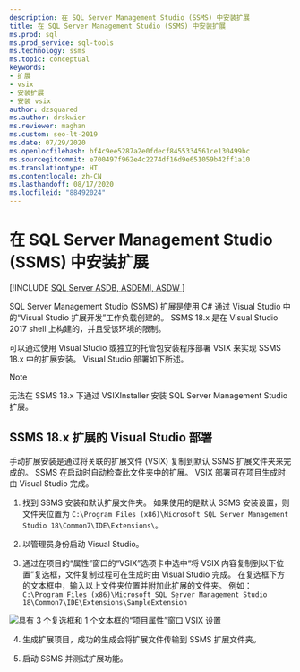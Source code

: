 ```yaml
---
description: 在 SQL Server Management Studio (SSMS) 中安装扩展
title: 在 SQL Server Management Studio (SSMS) 中安装扩展
ms.prod: sql
ms.prod_service: sql-tools
ms.technology: ssms
ms.topic: conceptual
keywords:
- 扩展
- vsix
- 安装扩展
- 安装 vsix
author: dzsquared
ms.author: drskwier
ms.reviewer: maghan
ms.custom: seo-lt-2019
ms.date: 07/29/2020
ms.openlocfilehash: bf4c9ee5287a2e0fdecf8455334561ce130499bc
ms.sourcegitcommit: e700497f962e4c2274df16d9e651059b42ff1a10
ms.translationtype: HT
ms.contentlocale: zh-CN
ms.lasthandoff: 08/17/2020
ms.locfileid: "88492024"
---
```

# <a name="install-extensions-in-sql-server-management-studio-ssms"></a>在 SQL Server Management Studio (SSMS) 中安装扩展

[!INCLUDE [SQL Server ASDB, ASDBMI, ASDW ](../includes/applies-to-version/sql-asdb-asdbmi-asa.md)]

SQL Server Management Studio (SSMS) 扩展是使用 C# 通过 Visual Studio 中的“Visual Studio 扩展开发”工作负载创建的。 SSMS 18.x 是在 Visual Studio 2017 shell 上构建的，并且受该环境的限制。

可以通过使用 Visual Studio 或独立的托管包安装程序部署 VSIX 来实现 SSMS 18.x 中的扩展安装。  Visual Studio 部署如下所述。

> [!NOTE]
> 无法在 SSMS 18.x 下通过 VSIXInstaller 安装 SQL Server Management Studio 扩展。
  
## <a name="visual-studio-deployment-of-an-extension-for-ssms-18x"></a>SSMS 18.x 扩展的 Visual Studio 部署

手动扩展安装是通过将关联的扩展文件 (VSIX) 复制到默认 SSMS 扩展文件夹来完成的。  SSMS 在启动时自动检查此文件夹中的扩展。  VSIX 部署可在项目生成时由 Visual Studio 完成。 

  
1.  找到 SSMS 安装和默认扩展文件夹。  如果使用的是默认 SSMS 安装设置，则文件夹位置为 ```C:\Program Files (x86)\Microsoft SQL Server Management Studio 18\Common7\IDE\Extensions\```。  


2. 以管理员身份启动 Visual Studio。

3.  通过在项目的“属性”窗口的“VSIX”选项卡中选中“将 VSIX 内容复制到以下位置”复选框，文件复制过程可在生成时由 Visual Studio 完成。 在复选框下方的文本框中，输入以上文件夹位置并附加此扩展的文件夹。  例如：```C:\Program Files (x86)\Microsoft SQL Server Management Studio 18\Common7\IDE\Extensions\SampleExtension```
  
![具有 3 个复选框和 1 个文本框的“项目属性”窗口 VSIX 设置](./media/install-extensions/vsix_ssms.png)

4. 生成扩展项目，成功的生成会将扩展文件传输到 SSMS 扩展文件夹。

5.  启动 SSMS 并测试扩展功能。
  
